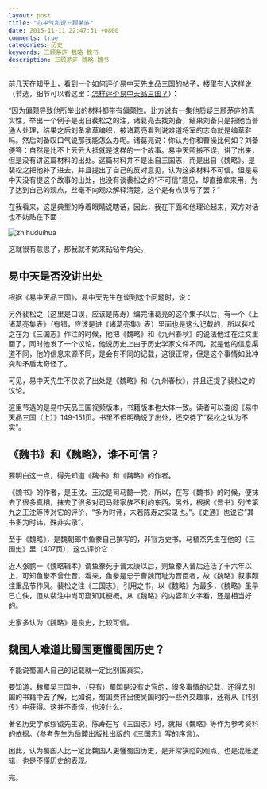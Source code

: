 ```yaml
---
layout: post
title: "心平气和说三顾茅庐"
date: 2015-11-11 22:47:31 +0800
comments: true
categories: 历史
keywords: 三顾茅庐 魏略 魏书
description: 三顾茅庐 魏略 魏书
---
```


前几天在知乎上，看到一个如何评价易中天先生品三国的帖子，楼里有人这样说（节选，细节可以看这里：[怎样评价易中天品三国？](http://www.zhihu.com/question/23414118)）：

<!--more-->

“因为偏颇导致他所举出的材料都带有偏颇性。比方说有一集他质疑三顾茅庐的真实性，举出一个例子是出自裴松之的注，诸葛亮去找刘备，结果刘备只是把他当普通人处理，结果之后刘备拿草编织，被诸葛亮看到说难道将军的志向就是编草鞋吗。然后刘备叹口气说那我能怎么办呢。诸葛亮说：你认为你和曹操比何如？刘备便答：自然是比不上云云大抵就是这样的一个故事。易中天照搬不误，讲了出来，但是没有讲这篇材料的出处。这篇材料并不是出自三国志，而是出自《魏略》。是裴松之把他补了进去，并且提出了自己的反对意见，认为这条材料不可信。但是易中天没有提这个故事的出处，也没有谈裴松之的“不可信”意见，却直接拿来用，为了达到自己的观点，丝毫不向观众解释清楚。这个是有点误导了罢？”

在我看来，这是典型的睁着眼睛说瞎话，因此，我在下面和他理论起来，双方对话也不妨贴在下面：

![zhihuduihua](http://7xnljs.com1.z0.glb.clouddn.com/xinpingqiheshuosangu.png)

这就很有意思了，那我就不妨来钻钻牛角尖。

## 易中天是否没讲出处

根据《易中天品三国》，易中天先生在谈到这个问题时，说：

另外裴松之（这里是口误，应该是陈寿）编完诸葛亮的这个集子以后，有一个《上诸葛亮集表》（有错，应该是进《诸葛亮集》表）里面也是这么记载的，所以裴松之在为《三国志》作注的时候，他把《魏略》和《九州春秋》的说法他注在注文里面了，同时他发了一个议论，他说历史上由于历史学家文件不同，就是他的信息渠道不同，他的信息来源不同，是会有不同的记载，这很正常，但是这个事情如此冲突和矛盾太奇怪了。

可见，易中天先生不仅说了出处是《魏略》和《九州春秋》，并且还提了裴松之的议论。

这里节选的是易中天品三国视频版本，书籍版本也大体一致。读者可以查阅《易中天品三国（上）》149-151页。书里不但明确说了出处，还交待了“裴松之认为不实”。

## 《魏书》和《魏略》，谁不可信？

要明白这一点，得先知道《魏书》和《魏略》的作者。

《魏书》的作者，是王沈。王沈是司马懿一党，所以，在写《魏书》的时候，便抹去了很多真相，抹去了很多对司马懿家族不利的东西。另外，根据《晋书》列传第九之王沈等传对它的评价，“多为时讳，未若陈寿之实录也。”。《史通》也说它“其书多为时讳，殊非实录”。

至于《魏略》，是魏朝郎中鱼豢自己撰写的，非官方史书。马植杰先生在他的《三国史》里（407页），这么评价它：

近人张鹏一《魏略辑本》谓鱼豢死于晋太康以后，则鱼豢入晋后还活了十六年以上，可知鱼豢不曾仕晋。看来，鱼豢是忠于曹魏而耻为晋臣者，故《魏略》叙事颇注重品节作风。裴松之注《三国志》，引用之书，以《魏略》为最多，《魏略》虽早已亡佚，但从裴注中尚可窥知其梗概。从《魏略》的内容和文字看，还是相当好的。

史家多认为《魏略》是良史，比较可信。

## 魏国人难道比蜀国更懂蜀国历史？

不能说蜀国人自己的记载就一定比别国真实。

要知道，魏蜀吴三国中，（只有）蜀国是没有史官的，很多事情的记载，还得去别国的书籍中去了解，比如说，蜀国费祎出使吴国时的一些外交趣事，还得从《祎别传》中获得。这并不奇怪，也没什么。

著名历史学家缪钺先生说，陈寿在写《三国志》时，就把《魏略》等作为参考资料的依据。（参考先生为岳麓出版社出版的《三国志》写的序言）。

因此，认为蜀国人比一定比魏国人更懂蜀国历史，是非常狭隘的观点，也是混账逻辑，也是不懂历史的表现。

完。